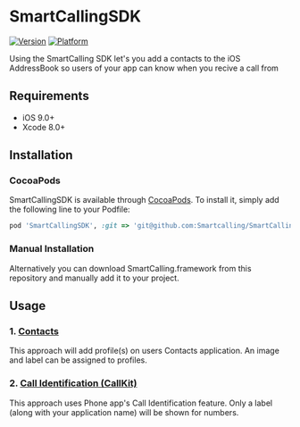 # SmartCallingSDK

[![Version](https://img.shields.io/cocoapods/v/SmartCallingSDK.svg?style=flat)](http://cocoapods.org/pods/SmartCallingSDK)
[![Platform](https://img.shields.io/cocoapods/p/SmartCallingSDK.svg?style=flat)](http://cocoapods.org/pods/SmartCallingSDK)

Using the SmartCalling SDK let's you add a contacts to the iOS AddressBook so users of your app can know when you recive a call from

## Requirements

- iOS 9.0+
- Xcode 8.0+

## Installation

### CocoaPods

SmartCallingSDK is available through [CocoaPods](http://cocoapods.org). To install it, simply add the following line to your Podfile:

```ruby
pod 'SmartCallingSDK', :git => 'git@github.com:Smartcalling/SmartCalling-iOS.git'
```

### Manual Installation

Alternatively you can download SmartCalling.framework from this repository and manually add it to your project.

## Usage

### 1. [Contacts](Readme/Contacts.md)

This approach will add profile(s) on users Contacts application. An image and label can be assigned to profiles.

### 2. [Call Identification (CallKit)](Readme/CallKit.md)

This approach uses Phone app's Call Identification feature. Only a label (along with your application name) will be shown for numbers.

